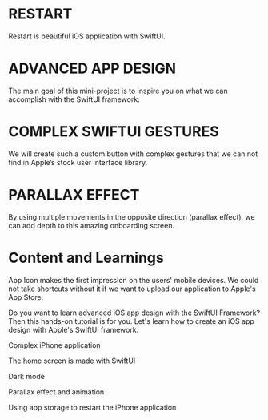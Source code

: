 # RESTART
Restart is beautiful iOS application with SwiftUI.

# ADVANCED APP DESIGN
The main goal of this mini-project is to inspire you on what we can accomplish with the SwiftUI framework.

# COMPLEX SWIFTUI GESTURES
We will create such a custom button with complex gestures that we can not find in Apple’s stock user interface library.

# PARALLAX EFFECT
By using multiple movements in the opposite direction (parallax effect), we can add depth to this amazing onboarding screen.


# Content and Learnings
App Icon makes the first impression on the users' mobile devices. We could not take shortcuts without it if we want to upload our application to Apple's App Store.


Do you want to learn advanced iOS app design with the SwiftUI Framework? Then this hands-on tutorial is for you. Let's learn how to create an iOS app design with Apple's SwiftUI framework.


Complex iPhone application


The home screen is made with SwiftUI


Dark mode


Parallax effect and animation


Using app storage to restart the iPhone application
